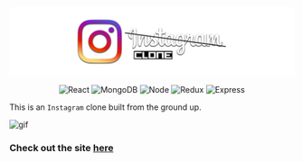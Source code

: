 ![nomyos logo](img/Instagram-clone-header.png)

<p align="center"><img src="https://img.shields.io/badge/React-434343?style=for-the-badge&logo=react" alt="React" />&nbsp;<img src="https://img.shields.io/badge/MongoDB-434343?style=for-the-badge&logo=mongodb" alt="MongoDB" />&nbsp;<img src="https://img.shields.io/badge/NodeJS-434343?style=for-the-badge&logo=node-dot-js" alt="Node" />&nbsp;<img src="https://img.shields.io/badge/Redux-434343?style=for-the-badge&logo=redux" alt="Redux" />&nbsp;<img src="https://img.shields.io/badge/Express-434343?style=for-the-badge&logo=express" alt="Express" /></p>

This is an `Instagram` clone built from the ground up.

![gif](img/demo.gif)

<h3>Check out the site <a href="https://instagram-clone-fe.vercel.app/login" target="_blank">here</a></h3>

